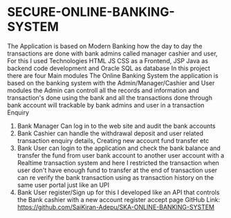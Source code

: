# SECURE-ONLINE-BANKING-SYSTEM
The Application is based on Modern Banking how the day to day the transactions are done with bank admins called manager cashier and user, For this I used Technologies HTML JS CSS as a Frontend, JSP Java as backend code development and Oracle SQL as database In this project there are four Main modules
The Online Banking System the application is based on the banking system with the Admin/Manager/Cashier and User modules the Admin can controll all the records and information and transaction's done using the bank and
all the transactions done through bank account will trackable by bank admins and user in a transaction Enquiry
1. Bank Manager Can log in to the web site and audit the bank accounts
2. Bank Cashier can handle the withdrawal deposit and user related transaction enquiry details, Creating new account fund transfer etc
3. Bank User can login to the application and check the bank balance and transfer the fund from user bank account to another user account with a Realtime transaction system and here I restricted the transaction when user don't have enough fund to transfer at the end of transaction user can re verify the bank transaction using as transaction history on the same user portal just like an UPI 
4. Bank User register/Sign up for this I developed like an API that controls the Bank cashier with a new account register accept page 
GitHub Link: https://github.com/SaiKiran-Adepu/SKA-ONLINE-BANKING-SYSTEM
